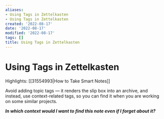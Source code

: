 ```yaml
---
aliases:
- Using Tags in Zettelkasten
- Using Tags in Zettelkasten
created: '2022-08-17'
date: '2022-08-17'
modified: '2022-08-17'
tags: []
title: Using Tags in Zettelkasten
---
```


# Using Tags in Zettelkasten

Highlights: [[31554993|How to Take Smart Notes]]

Avoid adding topic tags — it renders the slip box into an archive, and instead, use context-related tags, so you can find it when you are working on some similar projects.

***In which context would I want to find this note even if I forget about it?***